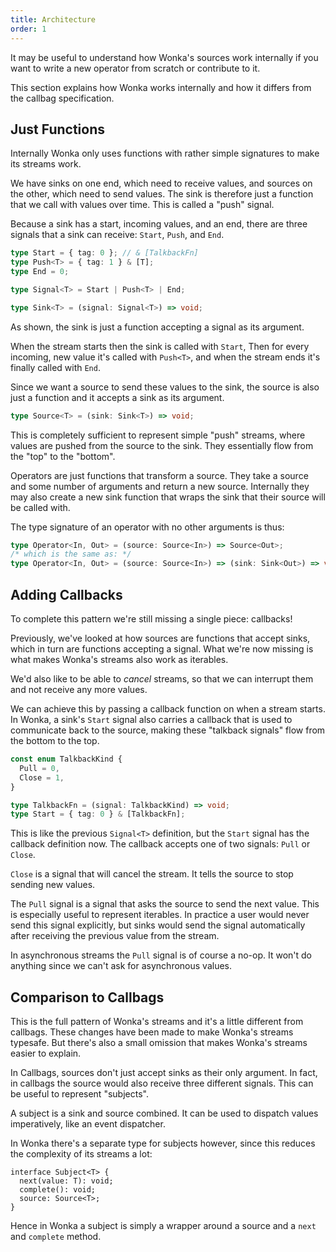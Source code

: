 ```yaml
---
title: Architecture
order: 1
---
```


It may be useful to understand how Wonka's sources work internally
if you want to write a new operator from scratch or contribute to it.

This section explains how Wonka works internally and how it differs from
the callbag specification.

## Just Functions

Internally Wonka only uses functions with rather simple signatures to
make its streams work.

We have sinks on one end, which need to receive values, and sources
on the other, which need to send values.
The sink is therefore just a function that we call with values over time.
This is called a "push" signal.

Because a sink has a start, incoming values, and an end, there are three
signals that a sink can receive: `Start`, `Push`, and `End`.

```typescript
type Start = { tag: 0 }; // & [TalkbackFn]
type Push<T> = { tag: 1 } & [T];
type End = 0;

type Signal<T> = Start | Push<T> | End;

type Sink<T> = (signal: Signal<T>) => void;
```

As shown, the sink is just a function accepting a signal as its argument.

When the stream starts then the sink is called with `Start`,
Then for every incoming, new value it's called with `Push<T>`,
and when the stream ends it's finally called with `End`.

Since we want a source to send these values to the sink, the source is
also just a function and it accepts a sink as its argument.

```typescript
type Source<T> = (sink: Sink<T>) => void;
```

This is completely sufficient to represent simple "push" streams, where
values are pushed from the source to the sink. They essentially flow from
the "top" to the "bottom".

Operators are just functions that transform a source. They take a
source and some number of arguments and return a new source.
Internally they may also create a new sink function that wraps the
sink that their source will be called with.

The type signature of an operator with no other arguments is thus:

```typescript
type Operator<In, Out> = (source: Source<In>) => Source<Out>;
/* which is the same as: */
type Operator<In, Out> = (source: Source<In>) => (sink: Sink<Out>) => void;
```

## Adding Callbacks

To complete this pattern we're still missing a single piece: callbacks!

Previously, we've looked at how sources are functions that accept sinks, which
in turn are functions accepting a signal. What we're now missing is what makes
Wonka's streams also work as iterables.

We'd also like to be able to _cancel_ streams, so that we can interrupt
them and not receive any more values.

We can achieve this by passing a callback function on when a stream starts.
In Wonka, a sink's `Start` signal also carries a callback that is used to communicate
back to the source, making these "talkback signals" flow from the bottom to the top.

```typescript
const enum TalkbackKind {
  Pull = 0,
  Close = 1,
}

type TalkbackFn = (signal: TalkbackKind) => void;
type Start = { tag: 0 } & [TalkbackFn];
```

This is like the previous `Signal<T>` definition, but the `Start` signal has the
callback definition now. The callback accepts one of two signals: `Pull` or `Close`.

`Close` is a signal that will cancel the stream. It tells the source to stop sending
new values.

The `Pull` signal is a signal that asks the source to send the next value. This is
especially useful to represent iterables. In practice a user would never send this
signal explicitly, but sinks would send the signal automatically after receiving the
previous value from the stream.

In asynchronous streams the `Pull` signal is of course a no-op. It won't do
anything since we can't ask for asynchronous values.

## Comparison to Callbags

This is the full pattern of Wonka's streams and it's a little different from callbags.
These changes have been made to make Wonka's streams typesafe. But there's
also a small omission that makes Wonka's streams easier to explain.

In Callbags, sources don't just accept sinks as their only argument. In fact, in
callbags the source would also receive three different signals. This can be useful
to represent "subjects".

A subject is a sink and source combined. It can be used to dispatch values imperatively,
like an event dispatcher.

In Wonka there's a separate type for subjects however, since this reduces the
complexity of its streams a lot:

```reason
interface Subject<T> {
  next(value: T): void;
  complete(): void;
  source: Source<T>;
}
```

Hence in Wonka a subject is simply a wrapper around a source and a `next` and `complete`
method.
